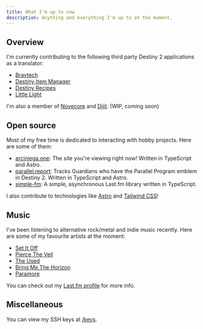 ```yaml
---
title: What I'm up to now
description: Anything and everything I'm up to at the moment.
---
```


## Overview

I'm currently contributing to the following third party Destiny 2 applications as a translator:

- [Braytech][braytech]
- [Destiny Item Manager][dim]
- [Destiny Recipes][drecipes]
- [Little Light][littlelight]

[braytech]: https://bray.tech 'Braytech'
[dim]: https://destinyitemmanager.com 'Destiny Item Manager'
[drecipes]: https://destinyrecipes.com 'Destiny Recipes'
[littlelight]: https://littlelight.club 'Little Light'

I'm also a member of [Novecore][novecore] and [Dijit][dijit]. (WIP, coming soon)

[novecore]: https://novecore.com 'Novecore'
[dijit]: https://github.com/dijitco 'Dijit'

## Open source

Most of my free time is dedicated to interacting with hobby projects. Here are some of them:

- [arciniega.one][chloe]: The site you're viewing right now! Written in TypeScript and Astro.
- [parallel.report][parallel]: Tracks Guardians who have the Parallel Program emblem in Destiny 2. Written in TypeScript
  and Astro.
- [simple-fm][simplefm]: A simple, asynchronous Last.fm library written in TypeScript.

[chloe]: https://arciniega.one "Chloe Arciniega's website"
[parallel]: https://parallel.report 'Parallel Program Report'
[simplefm]: https://github.com/solelychloe/simple-fm 'simple-fm GitHub repository'

I also contribute to technologies like [Astro][astro] and [Tailwind CSS][tailwind]!

[astro]: https://github.com/withastro/astro 'Astro GitHub Repository'
[tailwind]: https://tailwindcss.com 'Tailwind CSS'

## Music

I've been listening to alternative rock/metal and indie music recently. Here are some of my favourite artists at the
moment:

- [Set It Off][sio]
- [Pierce The Veil][ptv]
- [The Used][theused]
- [Bring Me The Horizon][bmth]
- [Paramore][paramore]

[bmth]: https://www.youtube.com/@BringMeTheHorizon 'Bring Me The Horizon'
[paramore]: https://www.youtube.com/@Paramore 'Paramore'
[ptv]: https://www.youtube.com/@PierceTheVeil 'Pierce The Veil'
[sio]: https://www.youtube.com/@SetItOff 'Set It Off'
[theused]: https://www.youtube.com/@theusedchannel 'The Used'

You can check out my [Last.fm profile][lastfm] for more info.

[lastfm]: https://last.fm/user/solelychloe 'My Last.fm profile page'

## Miscellaneous

You can view my SSH keys at [/keys][keys].

[keys]: /keys 'My SSH keys'
